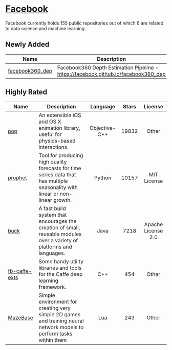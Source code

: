# [Facebook](https://github.com/facebook)

Facebook currently holds 155 public repositories out of which 6 are related to data science and machine learning.

 ## Newly Added

| Name | Description | Language | Stars | License |
| ---- | ----------- | :--------: | :-----: | :-------: |
| [facebook360_dep](https://github.com/facebook/facebook360_dep) | Facebook360 Depth Estimation Pipeline - https://facebook.github.io/facebook360_dep | HTML | 149 | Other |

## Highly Rated

| Name | Description | Language | Stars | License |
| ---- | ----------- | :--------: | :-----: | :-------: |
 | [pop](https://github.com/facebook/pop) | An extensible iOS and OS X animation library, useful for physics-based interactions. | Objective-C++ | 19832 | Other |
| [prophet](https://github.com/facebook/prophet) | Tool for producing high quality forecasts for time series data that has multiple seasonality with linear or non-linear growth. | Python | 10157 | MIT License |
| [buck](https://github.com/facebook/buck) | A fast build system that encourages the creation of small, reusable modules over a variety of platforms and languages. | Java | 7218 | Apache License 2.0 |
| [fb-caffe-exts](https://github.com/facebook/fb-caffe-exts) | Some handy utility libraries and tools for the Caffe deep learning framework. | C++ | 454 | Other |
| [MazeBase](https://github.com/facebook/MazeBase) | Simple environment for creating very simple 2D games and training neural network models to perform tasks within them | Lua | 243 | Other |
